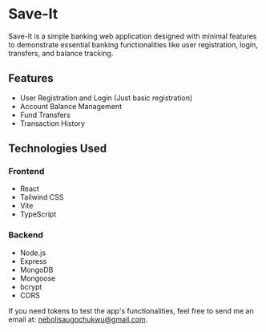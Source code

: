 # Save-It

Save-It is a simple banking web application designed with minimal features to demonstrate essential banking functionalities like user registration, login, transfers, and balance tracking.

## Features

- User Registration and Login (Just basic registration)
- Account Balance Management
- Fund Transfers
- Transaction History

## Technologies Used

### Frontend

- React
- Tailwind CSS
- Vite
- TypeScript

### Backend

- Node.js
- Express
- MongoDB
- Mongoose
- bcrypt
- CORS

If you need tokens to test the app's functionalities, feel free to send me an email at: nebolisaugochukwu@gmail.com.
